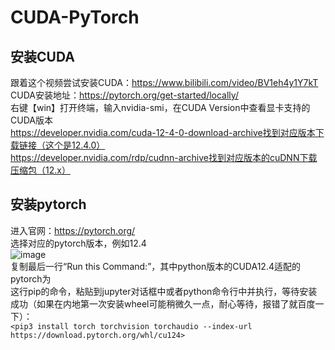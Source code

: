 # CUDA-PyTorch
## 安装CUDA
跟着这个视频尝试安装CUDA：https://www.bilibili.com/video/BV1eh4y1Y7kT  
CUDA安装地址：https://pytorch.org/get-started/locally/  
右键【win】打开终端，输入nvidia-smi，在CUDA Version中查看显卡支持的CUDA版本  
https://developer.nvidia.com/cuda-12-4-0-download-archive找到对应版本下载链接（这个是12.4.0）  
https://developer.nvidia.com/rdp/cudnn-archive找到对应版本的cuDNN下载压缩包（12.x）  
## 安装pytorch
进入官网：https://pytorch.org/  
选择对应的pytorch版本，例如12.4  
![image](https://github.com/user-attachments/assets/1d79986c-ef1f-4239-ac20-13a65f87ed97)  
复制最后一行“Run this Command:”，其中python版本的CUDA12.4适配的pytorch为  
这行pip的命令，粘贴到jupyter对话框中或者python命令行中并执行，等待安装成功（如果在内地第一次安装wheel可能稍微久一点，耐心等待，报错了就百度一下）：  
`<pip3 install torch torchvision torchaudio --index-url https://download.pytorch.org/whl/cu124>`  
